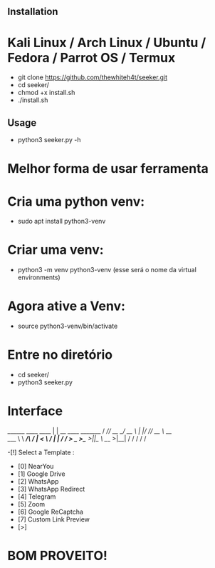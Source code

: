 ## Installation

# Kali Linux / Arch Linux / Ubuntu / Fedora / Parrot OS / Termux

- git clone https://github.com/thewhiteh4t/seeker.git
- cd seeker/
- chmod +x install.sh
- ./install.sh

## Usage

- python3 seeker.py -h

# Melhor forma de usar ferramenta 

# Cria uma python venv:
- sudo apt install python3-venv

# Criar uma venv:
- python3 -m venv python3-venv (esse será o nome da virtual environments)

# Agora ative a Venv:
- source python3-venv/bin/activate

# Entre no diretório
- cd seeker/
- python3 seeker.py

# Interface
______  ____   ____  |  | __  ____ _______
/  ___/_/ __ \_/ __ \ |  |/ /_/ __ \\_  __ \
\___ \ \  ___/\  ___/ |    < \  ___/ |  | \/
/____  > \___  >\___  >|__|_ \ \___  >|__|
     \/      \/     \/      \/     \/

-[!] Select a Template :

- [0] NearYou
- [1] Google Drive
- [2] WhatsApp
- [3] WhatsApp Redirect
- [4] Telegram
- [5] Zoom
- [6] Google ReCaptcha
- [7] Custom Link Preview
- [>] 

# BOM PROVEITO!


